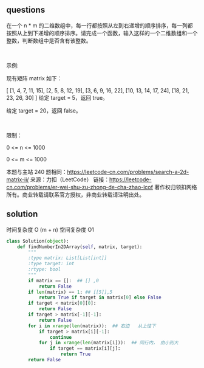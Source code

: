 
## questions

在一个 n * m 的二维数组中，每一行都按照从左到右递增的顺序排序，每一列都按照从上到下递增的顺序排序。请完成一个函数，输入这样的一个二维数组和一个整数，判断数组中是否含有该整数。

 

示例:

现有矩阵 matrix 如下：

[
  [1,   4,  7, 11, 15],
  [2,   5,  8, 12, 19],
  [3,   6,  9, 16, 22],
  [10, 13, 14, 17, 24],
  [18, 21, 23, 26, 30]
]
给定 target = 5，返回 true。

给定 target = 20，返回 false。

 

限制：

0 <= n <= 1000

0 <= m <= 1000


本题与主站 240 题相同：https://leetcode-cn.com/problems/search-a-2d-matrix-ii/
来源：力扣（LeetCode）
链接：https://leetcode-cn.com/problems/er-wei-shu-zu-zhong-de-cha-zhao-lcof
著作权归领扣网络所有。商业转载请联系官方授权，非商业转载请注明出处。


## solution
时间复杂度 O (m + n)
空间复杂度 O1


```py
class Solution(object):
    def findNumberIn2DArray(self, matrix, target):
        """
        :type matrix: List[List[int]]
        :type target: int
        :rtype: bool
        """
        if matrix == []:  ## [] ,0
            return False
        if len(matrix) == 1: ## [[5]],5
            return True if target in matrix[0] else False
        if target < matrix[0][0]:
            return False
        if target > matrix[-1][-1]:
            return False
        for i in xrange(len(matrix)):  ## 右边   从上往下  
            if target > matrix[i][-1]:
                continue
            for j in xrange(len(matrix[i])):  ## 同行内， 由小到大
                if target == matrix[i][j]:
                    return True
        return False
```

